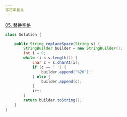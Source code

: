 ```yaml
---
字符串相关
---
```


[05. 替换空格](https://leetcode-cn.com/problems/ti-huan-kong-ge-lcof/)

```java
class Solution {

    public String replaceSpace(String s) {
        StringBuilder builder = new StringBuilder();
        int i = 0;
        while (i < s.length()) {
            char c = s.charAt(i);
            if (c == ' ') {
                builder.append("%20");
            } else {
                builder.append(c);
            }
            i++;
        }
        return builder.toString();
    }
}
```

